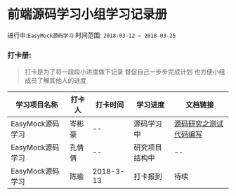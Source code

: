 # 前端源码学习小组学习记录册

进行中:`EasyMock源码学习` 时间范围: `2018-03-12 ~ 2018-03-25`

### 打卡册:

> 打卡是为了将一段段小进度做下记录 督促自己一步步完成计划 也方便小组成员了解其他人的进度

学习项目名称 | 打卡人 | 打卡时间 | 学习进度 | 文档链接
---------|----------|---------|------- | -----
 EasyMock源码学习 | 岑彬豪 | -- | 源码学习中 | <a href="./源码研究之测试代码编写">源码研究之测试代码编写</a>
 EasyMock源码学习 | 孔倩倩 | -- | 研究项目结构中 | --
 EasyMock源码学习 | 陈瑜 | 2018-3-13 | 打卡报到 | 待续
